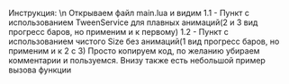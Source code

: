 Инструкция: \n
Открываем файл main.lua и видим
1.1 - Пункт с использованием TweenService для плавных анимаций(2 и 3 вид прогресс баров, но применим и к первому)
1.2 - Пункт с использованием чистого Size без анимаций(1 вид прогресс баров, но применим и к 2 с 3)
Просто копируем код, по желанию убираем комментарии и пользуемся. Внизу также есть небольшой пример вызова функции
